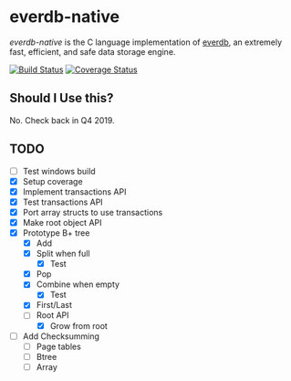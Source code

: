 everdb-native
=============

*everdb-native* is the C language implementation of [everdb](https://github.com/Knio/everdb), an extremely fast, efficient, and safe data storage engine.

[![Build Status][buildlogo-native]](https://travis-ci.org/Knio/everdb-native)
[![Coverage Status][coveragelogo-native]](https://coveralls.io/r/Knio/everdb-native)

[buildlogo-native]: https://travis-ci.org/Knio/everdb-native.svg?branch=master
[coveragelogo-native]: https://img.shields.io/coveralls/Knio/everdb-native.svg?branch=master

## Should I Use this?

No. Check back in Q4 2019.

TODO
----

- [ ] Test windows build
- [x] Setup coverage
- [x] Implement transactions API
- [x] Test transactions API
- [x] Port array structs to use transactions
- [x] Make root object API
- [x] Prototype B+ tree
    - [x] Add
    - [x] Split when full
        - [x] Test
    - [x] Pop
    - [x] Combine when empty
        - [x] Test
    - [x] First/Last
    - [ ] Root API
        - [x] Grow from root
- [ ] Add Checksumming
    - [ ] Page tables
    - [ ] Btree
    - [ ] Array
